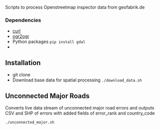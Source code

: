 Scripts to process Openstreetmap inspector data from geofabrik.de

### Dependencies
- [curl](http://curl.haxx.se/download.html)
- [ogr2ogr](http://trac.osgeo.org/gdal/wiki/DownloadingGdalBinaries)
- Python packages ```pip install gdal```
- 
## Installation
- git clone
- Download base data for spatial processing ```./download_data.sh```

## Unconnected Major Roads
Converts live data stream of unconnected major road errors and outputs CSV and SHP of errors with added fields of error_rank and country_code

```./unconnected_major.sh```
